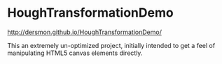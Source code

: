 # HoughTransformationDemo
http://dersmon.github.io/HoughTransformationDemo/

This an extremely un-optimized project, initially intended to get a feel of manipulating HTML5 canvas elements directly.

